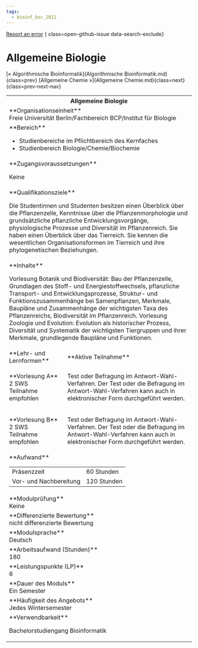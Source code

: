 ```yaml
---
tags:
  - bioinf_bsc_2012
---
```

[Report an error](https://github.com/SGSSGene/FUB-SUP/issues/new?title=Error%20in%20%22Allgemeine%20Biologie%22&body=There%20seems%20to%20be%20an%20error%20in%20module%20%22Allgemeine%20Biologie%22%2E%0A%0A%3CDescribe%20here%20a%20slightly%20more%20detailed%20description%20of%20what%20is%20wrong%3E&labels=bug)
{ class=open-github-issue data-search-exclude}

# Allgemeine Biologie

[« Algorithmische Bioinformatik](Algorithmische Bioinformatik.md){class=prev}
[Allgemeine Chemie »](Allgemeine Chemie.md){class=next}
{class=prev-next-nav}

<table markdown id="moduledesc">
<tr markdown class="moduledesc_head"><th colspan="2">Allgemeine Biologie </th></tr>
<tr markdown><td colspan="2">**Organisationseinheit**   <br>Freie Universität Berlin/Fachbereich BCP/Institut für Biologie</td></tr>

<tr markdown><td colspan="2">**Bereich**<br>


- Studienbereiche im Pflichtbereich des Kernfaches
- Studienbereich Biologie/Chemie/Biochemie

</td></tr>

<tr markdown><td colspan="2">**Zugangsvoraussetzungen** <br>

Keine


</td></tr>
<tr markdown><td colspan="2">**Qualifikationsziele**    <br>

Die Studentinnen und Studenten besitzen einen Überblick über die
Pflanzenzelle, Kenntnisse über die Pflanzenmorphologie und grundsätzliche
pflanzliche Entwicklungsvorgänge, physiologische Prozesse und Diversität im
Pflanzenreich. Sie haben einen Überblick über das Tierreich. Sie kennen die
wesentlichen Organisationsformen im Tierreich und ihre phylogenetischen
Beziehungen.


</td></tr>
<tr markdown><td colspan="2">**Inhalte**                <br>

Vorlesung Botanik und Biodiversität: Bau der Pflanzenzelle, Grundlagen des
Stoff- und Energiestoffwechsels, pflanzliche Transport- und
Entwicklungsprozesse, Struktur- und Funktionszusammenhänge bei
Samenpflanzen, Merkmale, Baupläne und Zusammenhänge der wichtigsten Taxa des
Pflanzenreichs, Biodiversität im Pflanzenreich. Vorlesung Zoologie und
Evolution: Evolution als historischer Prozess, Diversität und Systematik der
wichtigsten Tiergruppen und ihrer Merkmale, grundlegende Baupläne und
Funktionen.


</td></tr>

<tr markdown><td>**Lehr- und Lernformen**</td><td>**Aktive Teilnahme**</td></tr>
<tr markdown><td> **Vorlesung A** <br>2 SWS <br> Teilnahme empfohlen</td><td>

Test oder Befragung im Antwort-Wahl-Verfahren. Der Test oder die Befragung im Antwort-Wahl-Verfahren kann auch in elektronischer Form durchgeführt werden.
</td></tr>
<tr markdown><td> **Vorlesung B** <br>2 SWS <br> Teilnahme empfohlen</td><td>

Test oder Befragung im Antwort-Wahl-Verfahren. Der Test oder die Befragung im Antwort-Wahl-Verfahren kann auch in elektronischer Form durchgeführt werden.
</td></tr>
<tr markdown><td colspan="2">**Aufwand**                <br>
<table class="aufwand_table">
<tr><td>Präsenzzeit</td><td>60 Stunden</td></tr>
<tr><td>Vor- und Nachbereitung</td><td>120 Stunden</td></tr>
</table>

</td></tr>
<tr markdown><td colspan="2">**Modulprüfung**             <br>Keine


</td></tr>
<tr markdown><td colspan="2">**Differenzierte Bewertung** <br>nicht differenzierte Bewertung

</td></tr>
<tr markdown><td colspan="2">**Modulsprache**             <br>Deutsch</td></tr>
<tr markdown><td colspan="2">**Arbeitsaufwand (Stunden)** <br>180</td></tr>
<tr markdown><td colspan="2">**Leistungspunkte (LP)**     <br>6</td></tr>
<tr markdown><td colspan="2">**Dauer des Moduls**         <br>Ein Semester</td></tr>
<tr markdown><td colspan="2">**Häufigkeit des Angebots**  <br>Jedes Wintersemester</td></tr>
<tr markdown><td colspan="2">**Verwendbarkeit**           <br>

Bachelorstudiengang Bioinformatik


</td></tr>

</table>
